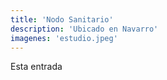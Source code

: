 ```yaml
---
title: 'Nodo Sanitario'
description: 'Ubicado en Navarro'
imagenes: 'estudio.jpeg'
---
```


Esta entrada 